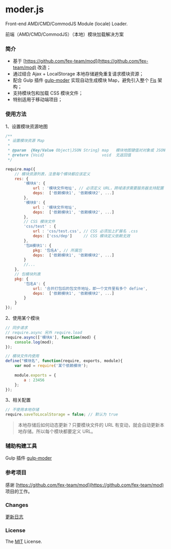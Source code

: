 # moder.js

Front-end AMD/CMD/CommodJS Module (locale) Loader. 

前端（AMD/CMD/CommodJS）（本地）模块加载解决方案

### 简介

- 基于 [https://github.com/fex-team/mod](https://github.com/fex-team/mod) 改造；
- 通过结合 Ajax + LocalStorage 本地存储避免重复请求模块资源；
- 配合 Gulp 插件 [gulp-moder](https://github.com/pandao/gulp-moder) 实现自动生成模块 Map，避免引入整个 [Fis](https://github.com/fex-team/fis) 架构；
- 支持模块包和加载 CSS 模块文件；
- 特别适用于移动端项目；

### 使用方法

1、设置模块资源地图

```javascript
/**
 * 设置模块资源 Map
 * 
 * @param  {Key/Value Object|JSON String} map   模块地图键值对对象或 JSON String
 * @return {Void}                         void  无返回值
 */

require.map({
    // 模块资源列表，注意每个模块都应该定义
    res: {
        '模块A': {
            url : '模块文件地址', // 必须定义 URL，跨域请求需要服务器支持配置
            deps:  ['依赖模块1', '依赖模块2', ...]
        },
        '模块B': {
            url : '模块文件地址',
            deps:  ['依赖模块1', '依赖模块2', ...]
        },
        // CSS 模块文件
        'css/test' : {
            url : 'css/test.css', // CSS 必须加上扩展名 .css
            deps: ['css/dep']     // CSS 模块定义依赖无效
        },
        '包A模块1': {
            pkg: '包名A', // 所属包
            deps:  ['依赖模块1', '依赖模块2', ...]
        }
        //...
    },
    // 包模块列表
    pkg: {
        '包名A': {
            url: '合并打包后的包文件地址，即一个文件里有多个 define',
            deps:  ['依赖模块1', '依赖模块2', ...]
        }
    }
});
```

2、使用某个模块

```javascript
// 同步请求
// require.async 另外 require.load
require.async(['模块A'], function(mod) {
    console.log(mod);
});

// 模块文件内使用
define("模块名", function(require, exports, module){
    var mod = require('某个依赖模块');
    
    module.exports = {
        a : 23456
    };
});
```

3、相关配置

```javascript
// 不使用本地存储
require.saveToLocalStorage = false; // 默认为 true
```

> 本地存储后如何动态更新？只要模块文件的 URL 有变动，就会自动更新本地存储。所以每个模块都要定义 URL。

### 辅助构建工具

Gulp 插件 [gulp-moder](https://github.com/pandao/gulp-moder)

### 参考项目

感谢 [https://github.com/fex-team/mod](https://github.com/fex-team/mod) 项目的工作。

### Changes

[更新日志](https://github.com/pandao/moder.js/blob/master/CHANGE.md)

### License

The [MIT](https://github.com/pandao/moder.js/blob/master/LICENSE) License.